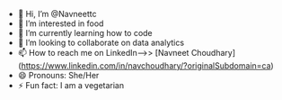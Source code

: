 - 👋 Hi, I’m @Navneettc
- 👀 I’m interested in food
- 🌱 I’m currently learning how to code
- 💞️ I’m looking to collaborate on data analytics
- 📫 How to reach me on LinkedIn-->> [Navneet Choudhary] (https://www.linkedin.com/in/navchoudhary/?originalSubdomain=ca)
- 😄 Pronouns: She/Her
- ⚡ Fun fact: I am a vegetarian 

<!---
Navneettc/Navneettc is a ✨ special ✨ repository because its `README.md` (this file) appears on your GitHub profile.
You can click the Preview link to take a look at your changes.
--->
